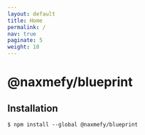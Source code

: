 ```yaml
---
layout: default
title: Home
permalink: /
nav: true
paginate: 5
weight: 10
---
```


# @naxmefy/blueprint

## Installation
```
$ npm install --global @naxmefy/blueprint
```
